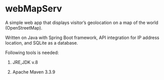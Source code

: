 # webMapServ
A simple web app that displays visitor’s geolocation on a map of the world (OpenStreetMap). 

Written on Java with Spring Boot framework, API integration for IP address location, and SQLite as a database.

Following tools is needed:

1) JRE,JDK v.8

2) Apache Maven 3.3.9


